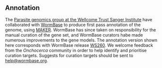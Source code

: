 Annotation
----------

The [Parasite genomics group at the Wellcome Trust Sanger
Institute](http://www.sanger.ac.uk/research/projects/parasitegenomics/)
have collaborated with [WormBase](http://www.wormbase.org) to produce
first pass annotation of the genome, using
[MAKER](http://www.yandell-lab.org/software/maker.html). WormBase has
since taken on responsibility for the manual curation of the gene set,
and WormBase curators habe made numerous improvements to the gene
models. The annotation version shown here corresponds with WormBase
release
[WS260](ftp://ftp.wormbase.org/pub/wormbase/releases/WS260/species/o_volvulus).
We welcome feedback from the *Onchocerca* community in order to help
identify and prioritise curation targets. Suggests for curation targets
should be sent to <help@wormbase.org>.
